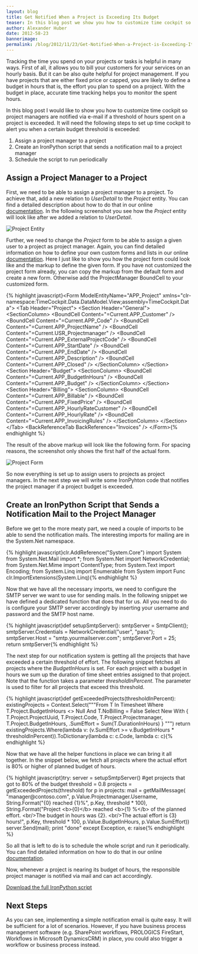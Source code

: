 ```yaml
---
layout: blog
title: Get Notified When a Project is Exceeding Its Budget
teaser: In this blog post we show you how to customize time cockpit so that project managers are notified via e-mail if a threshold of hours spent on a project is exceeded.
author: Alexander Huber
date: 2012-58-23
bannerimage: 
permalink: /blog/2012/11/23/Get-Notified-When-a-Project-is-Exceeding-Its-Budget
---
```


<p xmlns="http://www.w3.org/1999/xhtml">Tracking the time you spend on your projects or tasks is helpful in many ways. First of all, it allows you to bill your customers for your services on an hourly basis. But it can be also quite helpful for project management. If you have projects that are either fixed price or capped, you are likely to define a budget in hours that is, the effort you plan to spend on a project. With the budget in place, accurate time tracking helps you to monitor the spent hours.</p><p xmlns="http://www.w3.org/1999/xhtml">In this blog post I would like to show you how to customize time cockpit so project managers are notified via e-mail if a threshold of hours spent on a project is exceeded. It will need the following steps to set up time cockpit to alert you when a certain budget threshold is exceeded:</p><ol xmlns="http://www.w3.org/1999/xhtml">
  <li>Assign a project manager to a project</li>
  <li>Create an IronPython script that sends a notification mail to a project manager</li>
  <li>Schedule the script to run periodically</li>
</ol><h2 xmlns="http://www.w3.org/1999/xhtml">Assign a Project Manager to a Project</h2><p xmlns="http://www.w3.org/1999/xhtml">First, we need to be able to assign a project manager to a project. To achieve that, add a new relation to <em>UserDetail</em> to the <em>Project</em> entity. You can find a detailed description about how to do that in our online <a href="http://help.timecockpit.com/?topic=html/c64adad3-3ddb-49a9-b7f8-c9eff1a984ac.htm" title="Online Documenation">documentation</a>. In the following screenshot you see how the <em>Project</em> entity will look like after we added a relation to <em>UserDetail</em>.</p><p xmlns="http://www.w3.org/1999/xhtml">
  <img src="{{site.baseurl}}/content/Blog Assets/Projectmanager.png" title="Project Entity" alt="Project Entity" />
</p><p xmlns="http://www.w3.org/1999/xhtml">Further, we need to change the <em>Project</em> form to be able to assign a given user to a project as project manager. Again, you can find detailed information on how to define your own custom forms and lists in our online <a href="http://help.timecockpit.com/?topic=html/e50f3f06-9cfd-4dc2-bdeb-c56039045465.htm" title="Online Documenation">documentation</a>. Here I just like to show you how the project form could look like and the markup to define the given form. If you have not customized the project form already, you can copy the markup from the default form and create a new form. Otherwise add the ProjectManager BoundCell to your customized form.</p>{% highlight javascript}&lt;Form ModelEntityName=&quot;APP_Project&quot; xmlns=&quot;clr-namespace:TimeCockpit.Data.DataModel.View;assembly=TimeCockpit.Data&quot;&gt;&#xA;  &lt;Tab Header=&quot;Project&quot;&gt;&#xA;    &lt;Section Header=&quot;General&quot;&gt;&#xA;      &lt;SectionColumn&gt;&#xA;        &lt;BoundCell Content=&quot;=Current.APP_Customer&quot; /&gt;&#xA;        &lt;BoundCell Content=&quot;=Current.APP_Code&quot; /&gt;&#xA;        &lt;BoundCell Content=&quot;=Current.APP_ProjectName&quot; /&gt;&#xA;        &lt;BoundCell Content=&quot;=Current.USR_Projectmanager&quot; /&gt;&#xA;        &lt;BoundCell Content=&quot;=Current.APP_ExternalProjectCode&quot; /&gt;&#xA;        &lt;BoundCell Content=&quot;=Current.APP_StartDate&quot; /&gt;&#xA;        &lt;BoundCell Content=&quot;=Current.APP_EndDate&quot; /&gt;&#xA;        &lt;BoundCell Content=&quot;=Current.APP_Description&quot; /&gt;&#xA;        &lt;BoundCell Content=&quot;=Current.APP_Closed&quot; /&gt;&#xA;      &lt;/SectionColumn&gt;&#xA;    &lt;/Section&gt;&#xA;    &lt;Section Header=&quot;Budget&quot;&gt;&#xA;      &lt;SectionColumn&gt;&#xA;        &lt;BoundCell Content=&quot;=Current.APP_BudgetInHours&quot; /&gt;&#xA;        &lt;BoundCell Content=&quot;=Current.APP_Budget&quot; /&gt;&#xA;      &lt;/SectionColumn&gt;&#xA;    &lt;/Section&gt;&#xA;    &lt;Section Header=&quot;Billing&quot;&gt;&#xA;      &lt;SectionColumn&gt;&#xA;        &lt;BoundCell Content=&quot;=Current.APP_Billable&quot; /&gt;&#xA;        &lt;BoundCell Content=&quot;=Current.APP_FixedPrice&quot; /&gt;&#xA;        &lt;BoundCell Content=&quot;=Current.APP_HourlyRateCustomer&quot; /&gt;&#xA;        &lt;BoundCell Content=&quot;=Current.APP_HourlyRate&quot; /&gt;&#xA;        &lt;BoundCell Content=&quot;=Current.APP_InvoicingRules&quot; /&gt;&#xA;      &lt;/SectionColumn&gt;&#xA;    &lt;/Section&gt;&#xA;  &lt;/Tab&gt;&#xA;  &lt;BackReferenceTab BackReference=&quot;Invoices&quot; /&gt;&#xA;&lt;/Form&gt;{% endhighlight %}<p xmlns="http://www.w3.org/1999/xhtml">The result of the above markup will look like the following form. For spacing reasons, the screenshot only shows the first half of the actual form.</p><p xmlns="http://www.w3.org/1999/xhtml">
  <img src="{{site.baseurl}}/content/Blog Assets/ProjectForm.png" alt="Project Form" title="Project Form" />
</p><p xmlns="http://www.w3.org/1999/xhtml">So now everything is set up to assign users to projects as project managers. In the next step we will write some IronPyhton code that notifies the project manager if a project budget is exceeded.</p><h2 xmlns="http://www.w3.org/1999/xhtml">Create an IronPython Script that Sends a Notification Mail to the Project Manager</h2><p xmlns="http://www.w3.org/1999/xhtml">Before we get to the more meaty part, we need a couple of imports to be able to send the notification mails. The interesting imports for mailing are in the System.Net namespace. </p>{% highlight javascript}clr.AddReference(&quot;System.Core&quot;)&#xA;import System&#xA;from System.Net.Mail import *;&#xA;from System.Net import NetworkCredential;&#xA;from System.Net.Mime import ContentType;&#xA;from System.Text import Encoding;&#xA;from System.Linq import Enumerable&#xA;from System import Func&#xA;clr.ImportExtensions(System.Linq){% endhighlight %}<p xmlns="http://www.w3.org/1999/xhtml">Now that we have all the necessary imports, we need to configure the SMTP server we want to use for sending mails. In the following snippet we have defined a dedicated function that does that for us. All you need to do is configure your SMTP server accordingly by inserting your username and password and the SMTP host name.</p>{% highlight javascript}def setupSmtpServer():&#xA;    smtpServer = SmtpClient();&#xA;    smtpServer.Credentials = NetworkCredential(&quot;user&quot;, &quot;pass&quot;);&#xA;    smtpServer.Host = &quot;smtp.yourmailserver.com&quot;;&#xA;    smtpServer.Port = 25;&#xA;    return smtpServer{% endhighlight %}<p xmlns="http://www.w3.org/1999/xhtml">The next step for our notification system is getting all the projects that have exceeded a certain threshold of effort. The following snippet fetches all projects where the <em>BudgetInHours</em> is set. For each project with a budget in hours we sum up the duration of time sheet entries assigned to that project. Note that the function takes a parameter <em>thresholdInPercent</em>. The parameter is used to filter for all projects that exceed this threshold.</p>{% highlight javascript}def getExceededProjects(thresholdInPercent):&#xA;    existingProjects = Context.Select(&quot;&quot;&quot;From T In Timesheet&#xA;&#x9;&#x9;Where T.Project.BudgetInHours &lt;&gt; Null And T.NoBilling = False&#xA;&#x9;&#x9;Select New With&#xA;&#x9;&#x9;{&#xA;&#x9;&#x9;&#x9;T.Project.ProjectUuid,&#xA;&#x9;&#x9;&#x9;T.Project.Code,&#xA;&#x9;&#x9;&#x9;T.Project.Projectmanager,&#xA;&#x9;&#x9;&#x9;T.Project.BudgetInHours,&#xA;&#x9;&#x9;&#x9;.SumEffort = Sum(T.DurationInHours)&#xA;&#x9;&#x9;}&#xA;&#x9;&#x9;&quot;&quot;&quot;)&#xA;    &#xA;    return existingProjects.Where(lambda v: (v.SumEffort &gt;= v.BudgetInHours * thresholdInPercent)).ToDictionary(lambda c: c.Code, lambda c: c){% endhighlight %}<p xmlns="http://www.w3.org/1999/xhtml">Now that we have all the helper functions in place we can bring it all together. In the snippet below, we fetch all projects where the actual effort is 80% or higher of planned budget of hours. </p>{% highlight javascript}try:&#xA;    server = setupSmtpServer()&#xA;    &#xA;    #get projects that got to 80% of the budget&#xA;    threshold = 0.8&#xA;    projects = getExceededProjects(threshold)&#xA;    for p in projects:&#xA;        mail = getMailMessage( &#xA;                    &quot;manager@contoso.com&quot;, &#xA;                    p.Value.Projectmanager.Username,  &#xA;                    String.Format(&quot;{0} reached {1}%&quot;, p.Key, threshold * 100),  &#xA;                    String.Format(&quot;Project &lt;b&gt;{0}&lt;/b&gt; reached &lt;b&gt;{1} %&lt;/b&gt; of the planned effort. &lt;br/&gt;The budget in hours was {2}. &lt;br/&gt;The actual effort is {3} hours!&quot;, p.Key, threshold * 100, p.Value.BudgetInHours, p.Value.SumEffort))&#xA;        server.Send(mail);&#xA;&#xA;    print &quot;done&quot;&#xA;except Exception, e:&#xA;    raise{% endhighlight %}<p xmlns="http://www.w3.org/1999/xhtml">So all that is left to do is to schedule the whole script and run it periodically. You can find detailed information on how to do that in our online <a href="http://help.timecockpit.com/?topic=html/7c78b76a-2526-4408-accc-ccae19bbca45.htm" title="Online Documentation">documentation</a>.</p><p xmlns="http://www.w3.org/1999/xhtml">Now, whenever a project is nearing its budget of hours, the responsible project manager is notified via mail and can act accordingly. </p><p xmlns="http://www.w3.org/1999/xhtml">
  <a href="{{site.baseurl}}/content/images/blog/2012/11/NotifyProjectManager.py" title="Notify Project Manager">Download the full IronPython script</a>
</p><h2 xmlns="http://www.w3.org/1999/xhtml">Next Steps</h2><p xmlns="http://www.w3.org/1999/xhtml">As you can see, implementing a simple notification email is quite easy. It will be sufficient for a lot of scenarios. However, if you have business process management software (e.g. SharePoint workflows, PROLOGICS FireStart, Workflows in Microsoft DynamicsCRM) in place, you could also trigger a workflow or business process instead.</p>